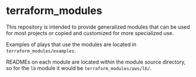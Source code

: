 # terraform_modules
This repository is intended to provide generalized modules that can be used for most projects or copied and customized for more specialized use.

Examples of plays that use the modules are located in `terraform_modules/examples`.

READMEs on each module are located within the module source directory, so for the `lb` module it would be `terraform_modules/aws/lb/`.
